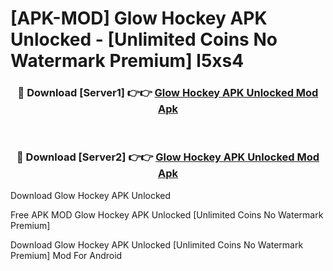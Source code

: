 # [APK-MOD] Glow Hockey APK Unlocked - [Unlimited Coins No Watermark Premium] l5xs4



<div align="center">
<h3>🔴 Download [Server1] 👉👉 <a href="https://momento.my/?title=Glow_Hockey_APK_Unlocked">Glow Hockey APK Unlocked Mod Apk</a></h3><br>

<h3>🔴 Download [Server2] 👉👉 <a href="https://momento.my/?title=Glow_Hockey_APK_Unlocked">Glow Hockey APK Unlocked Mod Apk</a></h3>
</div>



Download Glow Hockey APK Unlocked 

Free APK MOD Glow Hockey APK Unlocked [Unlimited Coins No Watermark Premium]

Download Glow Hockey APK Unlocked [Unlimited Coins No Watermark Premium] Mod For Android
